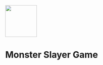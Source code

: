 <img src="https://cdn.iconscout.com/icon/free/png-256/vue-282497.png" width="100">

# Monster Slayer Game
